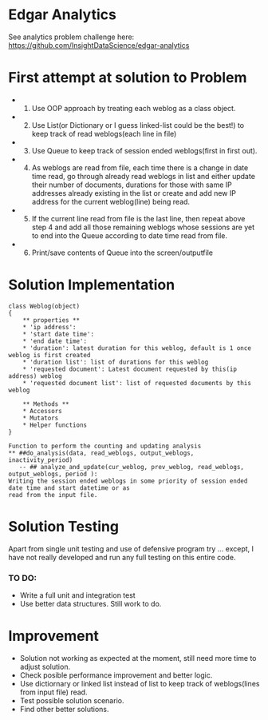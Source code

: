 # Edgar Analytics
See analytics problem challenge here:
https://github.com/InsightDataScience/edgar-analytics


# First attempt at solution to Problem
* 1. Use OOP approach by treating each weblog as a class object.
* 2. Use List(or Dictionary or I guess linked-list could be the best!) to keep track of read weblogs(each line in file)
* 3. Use Queue to keep track of session ended weblogs(first in first out).
* 4. As weblogs are read from file, each time there is a change in date time read, go through
already read weblogs in list and either update their number of documents, durations
for those with same IP addresses already existing in the list or create and add new IP address
for the current weblog(line) being read.
* 5. If the current line read from file is the last line, then repeat above step 4 and add all those
remaining weblogs whose sessions are yet to end into the Queue according to date time read from file.
* 6. Print/save contents of Queue into the screen/outputfile

# Solution Implementation
    class Weblog(object)
    {
        ** properties **
        * 'ip address':
        * 'start date time':
        * 'end date time':
        * 'duration': latest duration for this weblog, default is 1 once weblog is first created
        * 'duration list': list of durations for this weblog
        * 'requested document': Latest document requested by this(ip address) weblog
        * 'requested document list': list of requested documents by this weblog

        ** Methods **
        * Accessors
        * Mutators
        * Helper functions
    }

    Function to perform the counting and updating analysis
    ** ##do_analysis(data, read_weblogs, output_weblogs, inactivity_period)
       -- ## analyze_and_update(cur_weblog, prev_weblog, read_weblogs, output_weblogs, period ):
    Writing the session ended weblogs in some priority of session ended date time and start datetime or as
    read from the input file.

# Solution Testing
Apart from single unit testing and use of defensive program try ... except,
I have not really developed and run any full testing on this entire code.
 ### TO DO:
* Write a full unit and integration test
* Use better data structures.
Still work to do.

# Improvement
 * Solution not working as expected at the moment, still need more time to adjust solution.
 * Check posible performance improvement and better logic.
 * Use dictiornary or linked list instead of list to keep track of weblogs(lines from input file) read.
 * Test possible solution scenario.
 * Find other better solutions.
